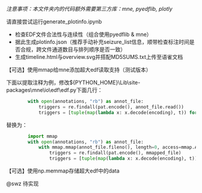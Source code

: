 *注意事项：本文件夹内的代码额外需要第三方库：mne, pyedflib, plotly*

请直接尝试运行generate_plotinfo.ipynb

* 检查EDF文件合法性与连续性（组合使用pyedflib & mne）
* 据此生成plotinfo.json（推荐手动补充seizure_list信息，顺带检查标注时间是否合规，跨文件通道数目与排列顺序是否一致）
* 生成timeline.html与overview.svg并搭配MD5SUMS.txt上传至语雀文档

【可选】使用mmap给mne添加超大edf读取支持（测试版本）

下面以提取注释为例，修改${PYTHON_HOME}\Lib\site-packages\mne\io\edf\edf.py下面几行：

```python
        with open(annotations, "rb") as annot_file:
            triggers = re.findall(pat.encode(), annot_file.read())
            triggers = [tuple(map(lambda x: x.decode(encoding), t)) for t in triggers]
```

替换为：

```python
        import mmap
        with open(annotations, "rb") as annot_file:
            with mmap.mmap(annot_file.fileno(), length=0, access=mmap.ACCESS_READ) as mmapped_file:
                triggers = re.findall(pat.encode(), mmapped_file)
                triggers = [tuple(map(lambda x: x.decode(encoding), t)) for t in triggers]
```

【可选】使用np.memmap存储超大edf中的data

@swz 待实现
